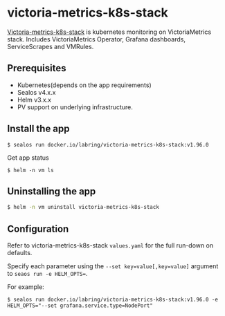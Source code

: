 # victoria-metrics-k8s-stack

[Victoria-metrics-k8s-stack](https://github.com/VictoriaMetrics/helm-charts/tree/master/charts/victoria-metrics-k8s-stack) is kubernetes monitoring on VictoriaMetrics stack. Includes VictoriaMetrics Operator, Grafana dashboards, ServiceScrapes and VMRules.

## Prerequisites

- Kubernetes(depends on the app requirements)
- Sealos v4.x.x
- Helm v3.x.x
- PV support on underlying infrastructure.

## Install the app

```shell
$ sealos run docker.io/labring/victoria-metrics-k8s-stack:v1.96.0
```

Get app status

```shell
$ helm -n vm ls
```

## Uninstalling the app

```bash
$ helm -n vm uninstall victoria-metrics-k8s-stack
```

## Configuration

Refer to victoria-metrics-k8s-stack `values.yaml` for the full run-down on defaults.

Specify each parameter using the `--set key=value[,key=value]` argument to `seaos run -e HELM_OPTS=`. 

For example:

```shell
$ sealos run docker.io/labring/victoria-metrics-k8s-stack:v1.96.0 -e HELM_OPTS="--set grafana.service.type=NodePort"
```
